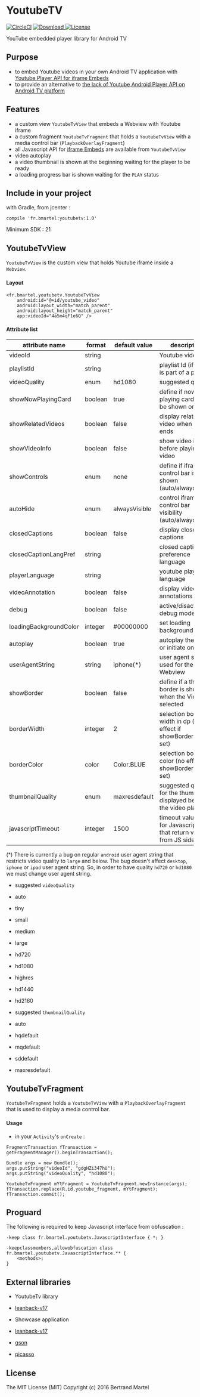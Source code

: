 # YoutubeTV

[![CircleCI](https://img.shields.io/circleci/project/bertrandmartel/youtubetv.svg?maxAge=2592000?style=plastic)](https://circleci.com/gh/bertrandmartel/youtubetv) 
[![Download](https://api.bintray.com/packages/bertrandmartel/maven/youtubetv/images/download.svg) ](https://bintray.com/bertrandmartel/maven/youtubetv/_latestVersion)
[![License](http://img.shields.io/:license-mit-blue.svg)](LICENSE.md)

YouTube embedded player library for Android TV

## Purpose

* to embed Youtube videos in your own Android TV application with [Youtube Player API for iframe Embeds](https://developers.google.com/youtube/iframe_api_reference)
* to provide an alternative to [the lack of Youtube Android Player API on Android TV platform](https://code.google.com/p/gdata-issues/issues/detail?id=6998)

## Features

* a custom view `YoutubeTvView` that embeds a Webview with Youtube iframe
* a custom fragment `YoutubeTvFragment` that holds a `YoutubeTvView` with a media control bar (`PlaybackOverlayFragment`)
* all Javascript API for [iframe Embeds](https://developers.google.com/youtube/iframe_api_reference) are available from `YoutubeTvView`
* video autoplay
* a video thumbnail is shown at the beginning waiting for the player to be ready
* a loading progress bar is shown waiting for the `PLAY` status

## Include in your project

with Gradle, from jcenter :
```
compile 'fr.bmartel:youtubetv:1.0'
```

Minimum SDK : 21

## YoutubeTvView

`YoutubeTvView` is the custom view that holds Youtube iframe inside a `Webview`.

#### Layout

```
<fr.bmartel.youtubetv.YoutubeTvView
    android:id="@+id/youtube_video"
    android:layout_width="match_parent"
    android:layout_height="match_parent"
    app:videoId="4a5m4qF1e6Q" />
```

#### Attribute list

| attribute name |  format     | default value |  description   |
|----------------|-------------|---------------|----------------|
| videoId        | string      |               | Youtube video Id |
| playlistId     | string      |               | playlist Id (if video is part of a playlist) |
| videoQuality   | enum        |    hd1080     | suggested quality |
| showNowPlayingCard | boolean |     true      | define if now playing card must be shown or not |
| showRelatedVideos | boolean  |     false     | display related video when video ends |
| showVideoInfo    | boolean  |      false     | show video info before playing video |
| showControls   | enum |            none      | define if iframe control bar is shown (auto/always/none) |
| autoHide  | enum | alwaysVisible | control iframe control bar visibility (auto/always/none) |
| closedCaptions | boolean | false  | display closed captions |
| closedCaptionLangPref | string |  | closed captions preference language |
| playerLanguage | string |  | youtube player language |
| videoAnnotation | boolean | false | display video annotations |
| debug | boolean | false | active/disactive debug mode |
| loadingBackgroundColor | integer | #00000000 | set loading background color |
| autoplay | boolean | true | autoplay the video or initiate on click |
| userAgentString | string | iphone(*) | user agent string used for the Webview | 
| showBorder | boolean | false | define if a thin border is shown when the View is selected |
| borderWidth | integer | 2 | selection border width in dp (no effect if showBorder not set) |
| borderColor | color | Color.BLUE | selection border color (no effect if showBorder not set)
| thumbnailQuality | enum |  maxresdefault | suggested quality for the thumbnail displayed before the video plays | 
| javascriptTimeout | integer | 1500 | timeout value in ms for Javascript API that return values from JS side |

(*) There is currently a bug on regular `android` user agent string that restricts video quality to `large` and below. The bug doesn't affect `desktop`, `iphone` or `ipad` user agent string. So, in order to have quality `hd720` or `hd1080` we must change user agent string.

* suggested `videoQuality`

 * auto
 * tiny
 * small
 * medium
 * large
 * hd720
 * hd1080
 * highres
 * hd1440
 * hd2160

* suggested `thumbnailQuality`

 * auto
 * hqdefault
 * mqdefault
 * sddefault
 * maxresdefault

## YoutubeTvFragment

`YoutubeTvFragment` holds a `YoutubeTvView` with a `PlaybackOverlayFragment` that is used to display a media control bar.

#### Usage

* in your `Activity`'s `onCreate` : 

```
FragmentTransaction fTransaction = getFragmentManager().beginTransaction();

Bundle args = new Bundle();
args.putString("videoId", "gdgHZi347hU");
args.putString("videoQuality", "hd1080");

YoutubeTvFragment mYtFragment = YoutubeTvFragment.newInstance(args);
fTransaction.replace(R.id.youtube_fragment, mYtFragment);
fTransaction.commit();
```

## Proguard

The following is required to keep Javascript interface from obfuscation :
```
-keep class fr.bmartel.youtubetv.JavascriptInterface { *; }

-keepclassmembers,allowobfuscation class fr.bmartel.youtubetv.JavascriptInterface.** {
    <methods>;
}
```

## External libraries

* YoutubeTv library
 * [leanback-v17](https://developer.android.com/reference/android/support/v17/leanback/package-summary.html)

* Showcase application
 * [leanback-v17](https://developer.android.com/reference/android/support/v17/leanback/package-summary.html)
 * [gson](https://github.com/google/gson)
 * [picasso](https://github.com/square/picasso)

## License

The MIT License (MIT) Copyright (c) 2016 Bertrand Martel
